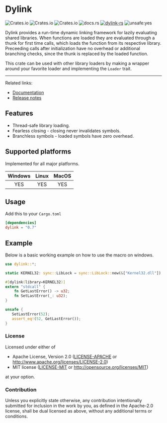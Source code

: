 # Dylink

![Crates.io](https://img.shields.io/crates/l/dylink) ![Crates.io](https://img.shields.io/crates/v/dylink) ![Crates.io](https://img.shields.io/crates/d/dylink) ![docs.rs](https://img.shields.io/docsrs/dylink) [![dylink-rs](https://github.com/Razordor/dylink/actions/workflows/rust.yml/badge.svg)](https://github.com/Razordor/dylink/actions/workflows/rust.yml) ![unsafe:yes](https://img.shields.io/badge/unsafe-yes-red)

Dylink provides a run-time dynamic linking framework for lazily evaluating shared libraries.
When functions are loaded they are evaluated through a thunk for first time calls, which loads the function from its respective library. Preceeding calls after initialization have no overhead or additional branching checks, since the thunk is replaced by the loaded function.

This crate can be used with other library loaders by making a wrapper around your favorite loader and implementing the `Loader` trait.

----

Related links:

* [Documentation](https://docs.rs/dylink)
* [Release notes](https://github.com/Razordor/dylink/releases)

## Features

* Thread-safe library loading.
* Fearless closing - closing never invalidates symbols.
* Branchless symbols - loaded symbols have zero overhead.

## Supported platforms

Implemented for all major platforms.

| Windows | Linux | MacOS |
|:-------:|:-----:|:-----:|
| YES     | YES   | YES   |

## Usage

Add this to your `Cargo.toml`

```toml
[dependencies]
dylink = "0.7"
```

## Example

Below is a basic working example on how to use the macro on windows.

```rust
use dylink::*;

static KERNEL32: sync::LibLock = sync::LibLock::new(&["Kernel32.dll"]);

#[dylink(library=KERNEL32)]
extern "stdcall" {
    fn GetLastError() -> u32;
    fn SetLastError(_: u32);
}

unsafe {
   SetLastError(52);
   assert_eq!(52, GetLastError());
}
```

### License

Licensed under either of

* Apache License, Version 2.0
   ([LICENSE-APACHE](LICENSE-APACHE) or <http://www.apache.org/licenses/LICENSE-2.0>)
* MIT license
   ([LICENSE-MIT](LICENSE-MIT) or <http://opensource.org/licenses/MIT>)

at your option.

### Contribution

Unless you explicitly state otherwise, any contribution intentionally submitted
for inclusion in the work by you, as defined in the Apache-2.0 license, shall be
dual licensed as above, without any additional terms or conditions.
